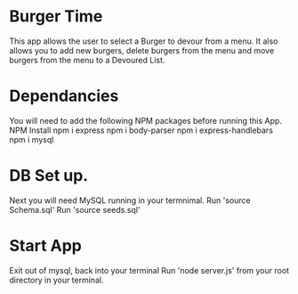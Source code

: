 # Burger Time

This app allows the user to select a Burger to devour from a menu. It also allows you to add new burgers, delete burgers from the menu and move burgers from the menu to a Devoured List.

# Dependancies

You will need to add the following NPM packages before running this App.
NPM Install
npm i express
npm i body-parser
npm i express-handlebars
npm i mysql

# DB Set up.

Next you will need MySQL running in your termnimal.
Run 'source Schema.sql'
Run 'source seeds.sql'

# Start App

Exit out of mysql, back into your terminal
Run 'node server.js' from your root directory in your terminal.

